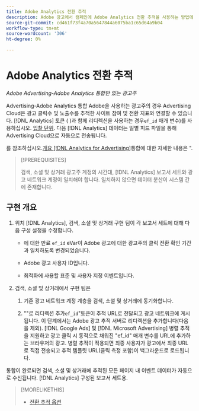 ```yaml
---
title: Adobe Analytics 전환 추적
description: Adobe 광고에서 캠페인에 Adobe Analytics 전환 추적을 사용하는 방법에 대해 알아봅니다.
source-git-commit: cd461f73f4a70a5647844a6075ba1c65d64a9b04
workflow-type: tm+mt
source-wordcount: '306'
ht-degree: 0%

---
```


# Adobe Analytics 전환 추적

*Adobe Advertising-Adobe Analytics 통합만 있는 광고주*

Advertising-Adobe Analytics 통합 Adobe을 사용하는 광고주의 경우 Advertising Cloud은 광고 클릭수 및 노출수를 추적한 사이트 참여 및 전환 지표와 연결할 수 있습니다. [!DNL Analytics] 토큰 ( )과 함께 리디렉션을 사용하는 경우`ef_id` 매개 변수)를 사용하십시오. [입찰 단위](/help/search-social-commerce/glossary.md#a-b). 다음 [!DNL Analytics] 데이터는 일별 피드 파일을 통해 Advertising Cloud으로 자동으로 전송됩니다.

를 참조하십시오.[개요 [!DNL Analytics for Advertising]](https://experienceleague.adobe.com/docs/advertising-cloud/dsp/integrations/analytics/overview.html)통합에 대한 자세한 내용은 &quot;.

>[!PREREQUISITES]
>
> 검색, 소셜 및 상거래 광고주 계정의 시간대, [!DNL Analytics] 보고서 세트와 광고 네트워크 계정이 일치해야 합니다. 일치하지 않으면 데이터 분산이 시스템 간에 존재합니다.

## 구현 개요

1. 위치 [!DNL Analytics], 검색, 소셜 및 상거래 구현 팀이 각 보고서 세트에 대해 다음 구성 설정을 수정합니다.

   * 에 대한 만료 `ef_id` eVar이 Adobe 광고에 대한 광고주의 클릭 전환 확인 기간과 일치하도록 변경되었습니다.

   * Adobe 광고 사용자 ID입니다.

   * 최적화에 사용할 표준 및 사용자 지정 이벤트입니다.

1. 검색, 소셜 및 상거래에서 구현 팀은

   1. 기존 광고 네트워크 계정 계층을 검색, 소셜 및 상거래에 동기화합니다.

   1. &quot;&quot;로 리디렉션 추가`ef_id`&quot;토큰이 추적 URL로 전달되고 광고 네트워크에 게시됩니다.
   이 단계에서는 Adobe 광고 추적 서버로 리디렉션을 추가합니다(다음을 제외). [!DNL Google Ads] 및 [!DNL Microsoft Advertising] 병렬 추적을 지원하고 광고 클릭 시 동적으로 채워진 &quot;ef_id&quot; 매개 변수를 URL에 추가하는 브라우저의 광고. 병렬 추적이 적용되면 최종 사용자가 광고에서 최종 URL로 직접 전송되고 추적 템플릿 URL(클릭 측정 포함)이 백그라운드로 로드됩니다.

통합이 완료되면 검색, 소셜 및 상거래에 추적된 모든 페이지 내 이벤트 데이터가 자동으로 수신됩니다. [!DNL Analytics] 구성된 보고서 세트용.

>[!MORELIKETHIS]
>
>* [전환 추적 옵션](conversion-tracking-about.md)

